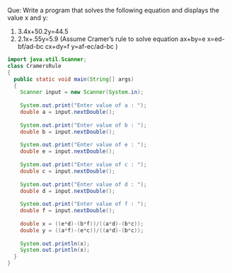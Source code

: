 Que: Write a program that solves the following equation and displays the value x and y:
1) 3.4x+50.2y=44.5
2) 2.1x+.55y=5.9
(Assume Cramer’s rule to solve equation ax+by=e x=ed-bf/ad-bc cx+dy=f y=af-ec/ad-bc )

```java
import java.util.Scanner;
class CramersRule
{
  public static void main(String[] args) 
  {
    Scanner input = new Scanner(System.in);
    
    System.out.print("Enter value of a : ");
    double a = input.nextDouble();
    
    System.out.print("Enter value of b : ");
    double b = input.nextDouble();
    
    System.out.print("Enter value of e : ");
    double e = input.nextDouble();
    
    System.out.print("Enter value of c : ");
    double c = input.nextDouble();
    
    System.out.print("Enter value of d : ");
    double d = input.nextDouble();
    
    System.out.print("Enter value of f : ");
    double f = input.nextDouble();
    
    double x = ((e*d)-(b*f))/((a*d)-(b*c));
    double y = ((a*f)-(e*c))/((a*d)-(b*c));
    
    System.out.println(x);
    System.out.println(x);
  }
}

```
